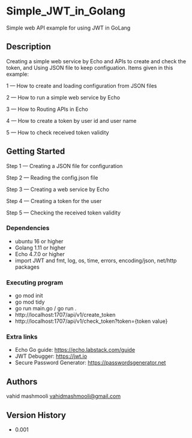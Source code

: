 # Simple_JWT_in_Golang

Simple web API example for using JWT in GoLang

## Description

Creating a simple web service by Echo and APIs to create and check the token, and Using JSON file to keep configuation.
Items given in this example:

1 — How to create and loading configuration from JSON files

2 — How to run a simple web service by Echo

3 — How to Routing APIs in Echo

4 — How to create a token by user id and user name

5 — How to check received token validity 

## Getting Started

Step 1 — Creating a JSON file for configuration

Step 2 — Reading the config.json file

Step 3 — Creating a web service by Echo 

Step 4 — Creating a token for the user

Step 5 — Checking the received token validity

### Dependencies

* ubuntu 16 or higher
* Golang 1.11 or higher
* Echo 4.7.0 or higher
* import JWT and fmt, log, os, time, errors, encoding/json, net/http packages

### Executing program

* go mod init
* go mod tidy
* go run main.go / go run .
* http://localhost:1707/api/v1/create_token
* http://localhost:1707/api/v1/check_token?token={token value}

### Extra links

* Echo Go guide:  https://echo.labstack.com/guide
* JWT Debugger: https://jwt.io
* Secure Password Generator: https://passwordsgenerator.net

## Authors

vahid mashmooli
vahidmashmooli@gmail.com

## Version History

* 0.001
